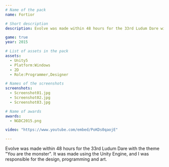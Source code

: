 ```yaml
---
# Name of the pack
name: Fortior

# Short description
description: Evolve was made within 48 hours for the 33rd Ludum Dare with the theme “You are the Monster”.

game: true
year: 2015

# List of assets in the pack
assets:
  - Unity5
  - Platform:Windows
  - 2D
  - Role:Programmer,Designer

# Names of the screenshots
screenshots:
  - Screenshot01.jpg
  - Screenshot02.jpg
  - Screenshot03.jpg

# Name of awards
awards:
  - NGDC2015.png

video: "https://www.youtube.com/embed/PoKDs0qaojE"

---
```


Evolve was made within 48 hours for the 33rd Ludum Dare with the theme "You are the monster". It was made using the Unity Engine, and I was responsible for the design, programming and art.

